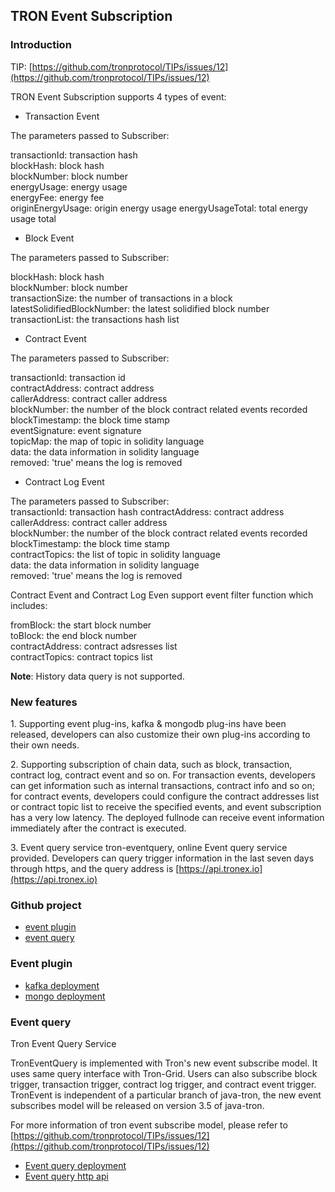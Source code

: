 
## TRON Event Subscription

<h3> Introduction </h3>
 
TIP: [https://github.com/tronprotocol/TIPs/issues/12](https://github.com/tronprotocol/TIPs/issues/12)  

TRON Event Subscription supports 4 types of event:  

- Transaction Event 

The parameters passed to Subscriber: 

transactionId: transaction hash   
blockHash: block hash    
blockNumber: block number   
energyUsage: energy usage   
energyFee: energy fee   
originEnergyUsage: origin energy usage 
energyUsageTotal: total energy usage total

- Block Event

The parameters passed to Subscriber:   

blockHash: block hash    
blockNumber: block number    
transactionSize: the number of transactions in a block   
latestSolidifiedBlockNumber: the latest solidified block number      
transactionList: the transactions hash list    

- Contract Event  

The parameters passed to Subscriber:    

transactionId: transaction id   
contractAddress: contract address     
callerAddress: contract caller address       
blockNumber: the number of the block contract related events recorded      
blockTimestamp: the block time stamp     
eventSignature: event signature     
topicMap: the map of topic in solidity language    
data: the data information in solidity language   
removed: 'true' means the log is removed    
  

- Contract Log Event  

The parameters passed to Subscriber:   
transactionId: transaction hash 
contractAddress: contract address     
callerAddress: contract caller address     
blockNumber: the number of the block contract related events recorded    
blockTimestamp: the block time stamp      
contractTopics: the list of topic in solidity language    
data: the data information in solidity language    
removed: 'true' means the log is removed   


Contract Event and Contract Log Even support event filter function which includes:   

fromBlock: the start block number   
toBlock: the end block number    
contractAddress: contract adsresses list  
contractTopics: contract topics list    

**Note**: History data query is not supported.  


<h3> New features </h3> 

1.&nbsp;Supporting event plug-ins, kafka & mongodb plug-ins have been released, developers can also customize their own plug-ins according to their own needs.

2.&nbsp;Supporting subscription of chain data, such as block, transaction, contract log, contract event and so on. For transaction events, developers can get information such as internal transactions, contract info and so on; for contract events, developers could configure the contract addresses list or contract topic list to receive the specified events, and event subscription has a very low latency. The deployed fullnode can receive event information immediately after the contract is executed.

3.&nbsp;Event query service tron-eventquery, online Event query service provided. Developers can query trigger information in the last seven days through https, and the query address is [https://api.tronex.io](https://api.tronex.io)

<h3> Github project </h3>

- [event plugin](https://github.com/tronprotocol/event-plugin)  
- [event query](https://github.com/tronprotocol/tron-eventquery)  

<h3> Event plugin </h3>

- [kafka deployment](https://tronprotocol.github.io/documentation-EN/developers/deployment/#event-subscribe-plugin-deployment)
- [mongo deployment](https://tronprotocol.github.io/documentation-EN/developers/deployment/#event-subscribe-plugin-deployment)

<h3> Event query </h3>

Tron Event Query Service

TronEventQuery is implemented with Tron's new event subscribe model. It uses same query interface with Tron-Grid. Users can also subscribe block trigger, transaction trigger, contract log trigger, and contract event trigger. TronEvent is independent of a particular branch of java-tron, the new event subscribes model will be released on version 3.5 of java-tron.

For more information of tron event subscribe model, please refer to [https://github.com/tronprotocol/TIPs/issues/12](https://github.com/tronprotocol/TIPs/issues/12)

- [Event query deployment](https://tronprotocol.github.io/documentation-EN/developers/deployment/#event-subscribe-plugin-deployment)
- [Event query http api](https://github.com/tronprotocol/documentation-EN/tree/master/docs_without_index/plugin/event-query-http.md)